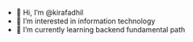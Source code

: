 - 👋 Hi, I’m @kirafadhil
- 👀 I’m interested in information technology
- 🌱 I’m currently learning backend fundamental path

<!---
kirafadhil/kirafadhil is a ✨ special ✨ repository because its `README.md` (this file) appears on your GitHub profile.
You can click the Preview link to take a look at your changes.
--->
